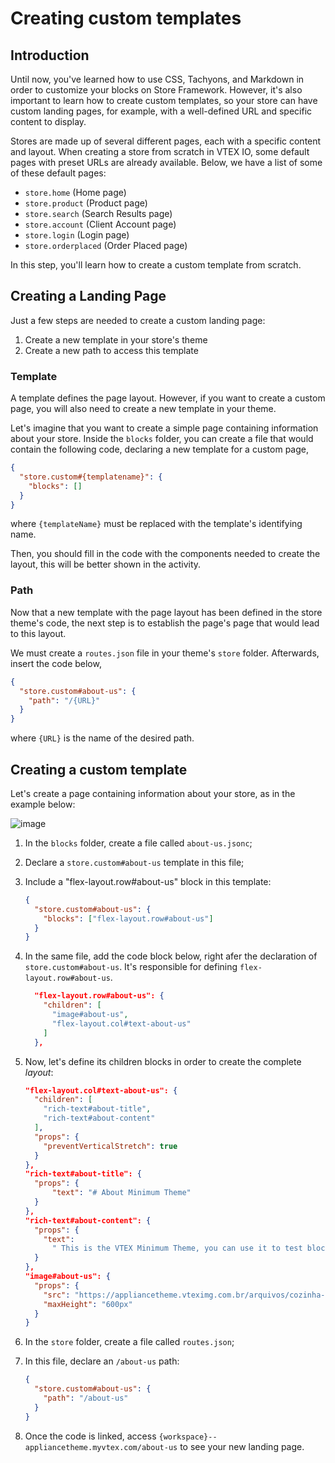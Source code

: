 # Creating custom templates

## Introduction

Until now, you've learned how to use CSS, Tachyons, and Markdown in order to customize your blocks on Store Framework. However, it's also important to learn how to create custom templates, so your store can have custom landing pages, for example, with a well-defined URL and specific content to display.

Stores are made up of several different pages, each with a specific content and layout. When creating a store from scratch in VTEX IO, some default pages with preset URLs are already available. Below, we have a list of some of these default pages:

- `store.home` (Home page)
- `store.product` (Product page)
- `store.search` (Search Results page)
- `store.account` (Client Account page)
- `store.login` (Login page)
- `store.orderplaced` (Order Placed page)

In this step, you'll learn how to create a custom template from scratch.

## Creating a Landing Page

Just a few steps are needed to create a custom landing page:

1. Create a new template in your store's theme
2. Create a new path to access this template

### Template

A template defines the page layout. However, if you want to create a custom page, you will also need to create a new template in your theme.

Let's imagine that you want to create a simple page containing information about your store. Inside the `blocks` folder, you can create a file that would contain the following code, declaring a new template for a custom page,

```json
{
  "store.custom#{templatename}": {
    "blocks": []
  }
}
```

where `{templateName}` must be replaced with the template's identifying name.

Then, you should fill in the code with the components needed to create the layout, this will be better shown in the activity.

### Path

Now that a new template with the page layout has been defined in the store theme's code, the next step is to establish the page's page that would lead to this layout.

We must create a `routes.json` file in your theme's `store` folder. Afterwards, insert the code below,

```json
{
  "store.custom#about-us": {
    "path": "/{URL}"
  }
}
```

where `{URL}` is the name of the desired path.

## Creating a custom template

Let's create a page containing information about your store, as in the example below:

![image](https://user-images.githubusercontent.com/19495917/90177742-5aac9180-dd81-11ea-9566-be74d563664f.png)

1. In the `blocks` folder, create a file called `about-us.jsonc`;
2. Declare a `store.custom#about-us` template in this file;
3. Include a "flex-layout.row#about-us" block in this template:

   ```json
   {
     "store.custom#about-us": {
       "blocks": ["flex-layout.row#about-us"]
     }
   }
   ```

4. In the same file, add the code block below, right afer the declaration of `store.custom#about-us`. It's responsible for defining `flex-layout.row#about-us`.

   ```json
     "flex-layout.row#about-us": {
       "children": [
         "image#about-us",
         "flex-layout.col#text-about-us"
       ]
     },
   ```

5. Now, let's define its children blocks in order to create the complete _layout_:

   ```json
   "flex-layout.col#text-about-us": {
     "children": [
       "rich-text#about-title",
       "rich-text#about-content"
     ],
     "props": {
       "preventVerticalStretch": true
     }
   },
   "rich-text#about-title": {
     "props": {
         "text": "# About Minimum Theme"
     }
   },
   "rich-text#about-content": {
     "props": {
       "text":
         " This is the VTEX Minimum Theme, you can use it to test blocks usage and build your first store from scratch."
     }
   },
   "image#about-us": {
     "props": {
       "src": "https://appliancetheme.vteximg.com.br/arquivos/cozinha-about-us.png",
       "maxHeight": "600px"
     }
   }
   ```

6. In the `store` folder, create a file called `routes.json`;
7. In this file, declare an `/about-us` path:

   ```json
   {
     "store.custom#about-us": {
       "path": "/about-us"
     }
   }
   ```

8. Once the code is linked, access `{workspace}--appliancetheme.myvtex.com/about-us` to see your new landing page.
